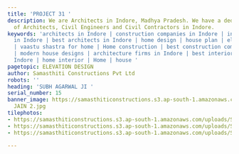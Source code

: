 ```yaml
---
title: 'PROJECT 31 '
description: We are Architects in Indore, Madhya Pradesh. We have a dedicated team
  of Architects, Civil Engineers and Civil Contractors in Indore.
keywords: 'architects in Indore | construction companies in Indore | interior designer
  in Indore | best architects in Indore | home design | house plan | elevation design
  | vaastu shastra for home | Home construction | best construction companies in Indore
  | modern house designs | architecture firms in Indore | best interior designer in
  Indore | home interior | Home | house '
pagetopic: ELEVATION DESIGN
author: Samasthiti Constructions Pvt Ltd
robots: ''
heading: 'SUBH AGARWAL JI '
serial_number: 15
banner_image: https://samasthiticonstructions.s3.ap-south-1.amazonaws.com/uploads/SUBH
  JAIN 2.jpg
tilephotos:
- https://samasthiticonstructions.s3.ap-south-1.amazonaws.com/uploads/SUBH JAIN 3.jpg
- https://samasthiticonstructions.s3.ap-south-1.amazonaws.com/uploads/SUBH JAIN 2.jpg
- https://samasthiticonstructions.s3.ap-south-1.amazonaws.com/uploads/SUBH JAIN 1.jpg

---
```

